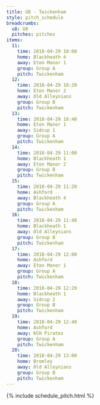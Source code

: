 ```yaml
---
title: U8 - Twickenham
style: pitch_schedule
breadcrumbs:
  u8: U8
  pitches: pitches
items:
  11:
    time: 2018-04-29 10:00
    home: Blackheath 4
    away: Eton Manor 1
    group: Group A
    pitch: Twickenham
  12:
    time: 2018-04-29 10:20
    home: Eton Manor 2
    away: Old Alleynians
    group: Group B
    pitch: Twickenham
  13:
    time: 2018-04-29 10:40
    home: Eton Manor 1
    away: Sidcup 1
    group: Group A
    pitch: Twickenham
  14:
    time: 2018-04-29 11:00
    home: Blackheath 1
    away: Eton Manor 2
    group: Group B
    pitch: Twickenham
  15:
    time: 2018-04-29 11:20
    home: Ashford
    away: Blackheath 4
    group: Group A
    pitch: Twickenham
  16:
    time: 2018-04-29 11:40
    home: Blackheath 1
    away: Old Alleynians
    group: Group B
    pitch: Twickenham
  17:
    time: 2018-04-29 12:00
    home: Ashford
    away: Eton Manor 1
    group: Group A
    pitch: Twickenham
  18:
    time: 2018-04-29 12:20
    home: Blackheath 1
    away: Sidcup 2
    group: Group B
    pitch: Twickenham
  19:
    time: 2018-04-29 12:40
    home: Ashford
    away: KCH Pirates
    group: Group A
    pitch: Twickenham
  20:
    time: 2018-04-29 13:00
    home: Bromley
    away: Old Alleynians
    group: Group B
    pitch: Twickenham
---
```


{% include schedule_pitch.html %}

